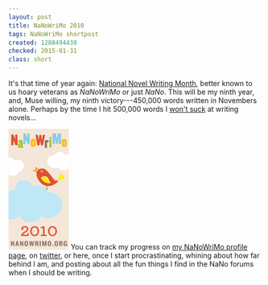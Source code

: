 ```yaml
---
layout: post
title: NaNoWriMo 2010
tags: NaNoWriMo shortpost
created: 1288494438
checked: 2015-01-31
class: short
---
```

It's that time of year again: [National Novel Writing Month](http://www.nanowrimo.org/), better known to us hoary veterans as *NaNoWriMo* or just *NaNo*.  This will be my ninth year, and, Muse willing, my ninth victory---450,000 words written in Novembers alone.  Perhaps by the time I hit 500,000 words I [won't suck](http://powazek.com/posts/2454) at writing novels...

![nano 2010 participant](/files/pictures/nanowrimo_06_120x240-2010-participant.png)  You can track my progress on [my NaNoWriMo profile page](http://nanowrimo.org/participants/mcd), on [twitter](http://twitter.com/mcdemarco), or here, once I start procrastinating, whining about how far behind I am, and posting about all the fun things I find in the NaNo forums when I should be writing.
